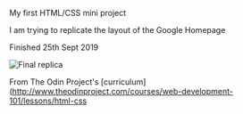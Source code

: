 My first HTML/CSS mini project

I am trying to replicate the layout of the Google Homepage

Finished 25th Sept 2019

![Final replica](https://drive.google.com/file/d/1rn3Kk-NmqiwW4XrSPcFrpmvKzKmWaf8E/view?usp=sharing)


From The Odin Project's [curriculum](http://www.theodinproject.com/courses/web-development-101/lessons/html-css